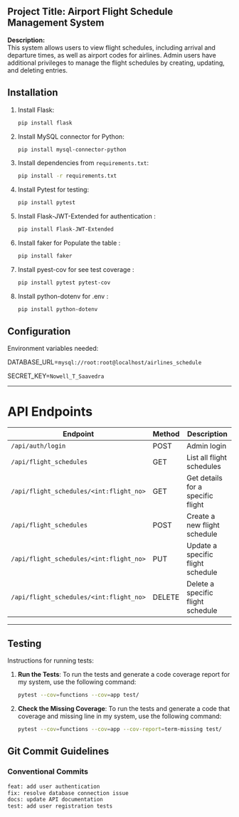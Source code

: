 ## Project Title: Airport Flight Schedule Management System

**Description:**  
    This system allows users to view flight schedules, including arrival and departure times, as well as airport codes for airlines. Admin users have additional privileges to manage the flight schedules by creating, updating, and deleting entries.

## Installation
1. Install Flask: 
    ```bash
    pip install flask
    ```

2. Install MySQL connector for Python:
    ```bash
    pip install mysql-connector-python
    ```

3. Install dependencies from `requirements.txt`:
    ```bash
    pip install -r requirements.txt
    ```

4. Install Pytest for testing:
    ```bash
    pip install pytest
    ```
5. Install Flask-JWT-Extended for authentication :
    ```bash
    pip install Flask-JWT-Extended
    ```
6. Install faker for Populate the table :
    ```bash
    pip install faker
    ```
7. Install pyest-cov for see test coverage :
    ```bash
    pip install pytest pytest-cov
    ```
7. Install python-dotenv for .env :
    ```bash
    pip install python-dotenv
    ```

## Configuration
Environment variables needed:

DATABASE_URL=```mysql://root:root@localhost/airlines_schedule```

SECRET_KEY=```Nowell_T_Saavedra```


---

# API Endpoints

| Endpoint                                    | Method | Description                            |
|---------------------------------------------|--------|----------------------------------------|
| `/api/auth/login`                           | POST   | Admin login                            |
| `/api/flight_schedules`                     | GET    | List all flight schedules              |
| `/api/flight_schedules/<int:flight_no>`     | GET    | Get details for a specific flight      |
| `/api/flight_schedules`                     | POST   | Create a new flight schedule           |
| `/api/flight_schedules/<int:flight_no>`     | PUT    | Update a specific flight schedule      |
| `/api/flight_schedules/<int:flight_no>`     | DELETE | Delete a specific flight schedule      |

---

## Testing
 Instructions for running tests:


1. **Run the Tests**:
       To run the tests and generate a code coverage report for my system, use the following command:
    ```bash
   pytest --cov=functions --cov=app test/
    ```

2. **Check the Missing Coverage**:
       To run the tests and generate a code that coverage and missing line in my system, use the following command:
    ```bash
   pytest --cov=functions --cov=app --cov-report=term-missing test/
    ```

## Git Commit Guidelines
### Conventional Commits
```bash
feat: add user authentication
fix: resolve database connection issue
docs: update API documentation
test: add user registration tests

    